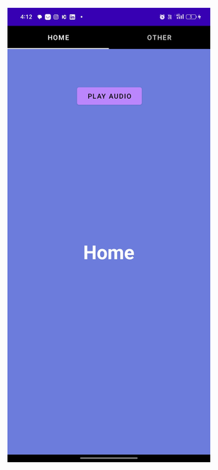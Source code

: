 
![](https://github.com/k-tw0/DesignFragments/blob/master/Screenshot_2024-04-08-16-12-04-03_dea67f3dec95499c84f15b01be04bd2a.jpg)

